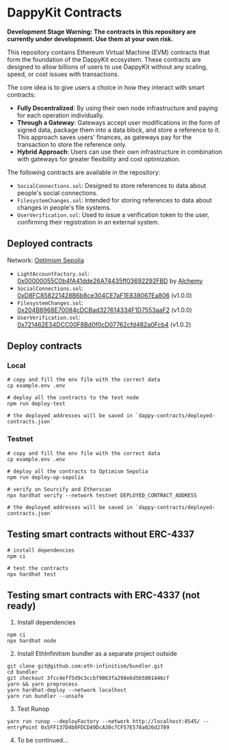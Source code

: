# DappyKit Contracts

**Development Stage Warning: The contracts in this repository are currently under development. Use them at your own risk.**

This repository contains Ethereum Virtual Machine (EVM) contracts that form the foundation of the DappyKit ecosystem. These contracts are designed to allow billions of users to use DappyKit without any scaling, speed, or cost issues with transactions.

The core idea is to give users a choice in how they interact with smart contracts:
- **Fully Decentralized**: By using their own node infrastructure and paying for each operation individually.
- **Through a Gateway**: Gateways accept user modifications in the form of signed data, package them into a data block, and store a reference to it. This approach saves users' finances, as gateways pay for the transaction to store the reference only.
- **Hybrid Approach**: Users can use their own infrastructure in combination with gateways for greater flexibility and cost optimization.

The following contracts are available in the repository:
- `SocialConnections.sol`: Designed to store references to data about people's social connections.
- `FilesystemChanges.sol`: Intended for storing references to data about changes in people's file systems.
- `UserVerification.sol`: Used to issue a verification token to the user, confirming their registration in an external system.

## Deployed contracts

Network: [Optimism Sepolia](https://sepolia-optimism.etherscan.io/)

- `LightAccountFactory.sol`: [0x00000055C0b4fA41dde26A74435ff03692292FBD](https://sepolia-optimism.etherscan.io/address/0x00000055C0b4fA41dde26A74435ff03692292FBD) by [Alchemy](https://docs.alchemy.com/reference/factory-addresses#testnet-deployments)
- `SocialConnections.sol`: [0xD8FC858221428B6b8ce304CE7aF1E838067Ea806](https://sepolia-optimism.etherscan.io/address/0xD8FC858221428B6b8ce304CE7aF1E838067Ea806) (v1.0.0)
- `FilesystemChanges.sol`: [0x204B8968E70084cDCBad327614334F1D7553aaF2](https://sepolia-optimism.etherscan.io/address/0x204B8968E70084cDCBad327614334F1D7553aaF2) (v1.0.0)
- `UserVerification.sol`: [0x721462E34DCC00F8Bd0f0cD07762cfd482a0Fcb4](https://sepolia-optimism.etherscan.io/address/0x721462E34DCC00F8Bd0f0cD07762cfd482a0Fcb4) (v1.0.2)

## Deploy contracts

### Local

```shell
# copy and fill the env file with the correct data
cp example.env .env

# deploy all the contracts to the test node
npm run deploy-test

# the deployed addresses will be saved in `dappy-contracts/deployed-contracts.json`
```

### Testnet

```shell
# copy and fill the env file with the correct data
cp example.env .env

# deploy all the contracts to Optimism Sepolia
npm run deploy-op-sepolia

# verify on Sourcify and Etherscan
npx hardhat verify --network testnet DEPLOYED_CONTRACT_ADDRESS

# the deployed addresses will be saved in `dappy-contracts/deployed-contracts.json`
```

## Testing smart contracts without ERC-4337

```shell
# install dependencies
npm ci

# test the contracts
npx hardhat test
```

## Testing smart contracts with ERC-4337 (not ready)

1. Install dependencies
```shell
npm ci
npx hardhat node
```

2. Install EthInfinitism bundler as a separate project outside

```shell
git clone git@github.com:eth-infinitism/bundler.git
cd bundler
git checkout 3fcc4eff5d9c3ccbf9863fa298e6d565801446cf
yarn && yarn preprocess
yarn hardhat-deploy --network localhost
yarn run bundler --unsafe
```

3. Test Runop

```shell
yarn run runop --deployFactory --network http://localhost:8545/ --entryPoint 0x5FF137D4b0FDCD49DcA30c7CF57E578a026d2789
```
4. To be continued...

